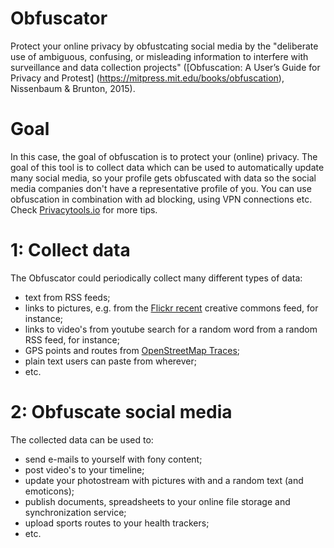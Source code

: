 # Obfuscator
Protect your online privacy by obfustcating social media by the "deliberate use of ambiguous, confusing, or misleading information to interfere with surveillance and data collection projects" ([Obfuscation: A User’s Guide for Privacy and Protest] (https://mitpress.mit.edu/books/obfuscation), Nissenbaum & Brunton, 2015).

# Goal
In this case, the goal of obfuscation is to protect your (online) privacy. The goal of this tool is to collect data which can be used to automatically update many social media, so your profile gets obfuscated with data so the social media companies don't have a representative profile of you.
You can use obfuscation in combination with ad blocking, using VPN connections etc. Check [Privacytools.io](https://www.privacytools.io/) for more tips.

# 1: Collect data
The Obfuscator could periodically collect many different types of data:
* text from RSS feeds;
* links to pictures, e.g. from the [Flickr recent](https://www.flickr.com/services/api/flickr.photos.getRecent.htm) creative commons feed, for instance;
* links to video's from youtube search for a random word from a random RSS feed, for instance;
* GPS points and routes from [OpenStreetMap Traces](https://www.openstreetmap.org/traces);
* plain text users can paste from wherever;
* etc.

# 2: Obfuscate social media
The collected data can be used to:
* send e-mails to yourself with fony content;
* post video's to your timeline;
* update your photostream with pictures with and a random text (and emoticons);
* publish documents, spreadsheets to your online file storage and synchronization service;
* upload sports routes to your health trackers;
* etc.
